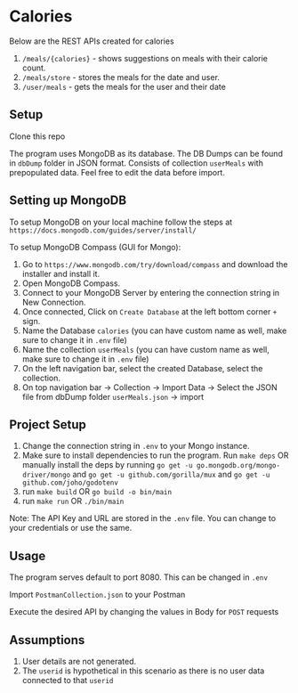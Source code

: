 # Calories

Below are the REST APIs created for calories

1. `/meals/{calories}` - shows suggestions on meals with their calorie count.
2. `/meals/store` - stores the meals for the date and user.
3. `/user/meals` - gets the meals for the user and their date

## Setup

Clone this repo

The program uses MongoDB as its database. The DB Dumps can be found in `dbDump` folder in JSON format. Consists of collection `userMeals` with prepopulated data. Feel free to edit the data before import.

## Setting up MongoDB

To setup MongoDB on your local machine follow the steps at `https://docs.mongodb.com/guides/server/install/` 

To setup MongoDB Compass (GUI for Mongo):
1. Go to `https://www.mongodb.com/try/download/compass` and download the installer and install it.
2. Open MongoDB Compass.
3. Connect to your MongoDB Server by entering the connection string in New Connection.
4. Once connected, Click on `Create Database` at the left bottom corner `+` sign.
5. Name the Database `calories` (you can have custom name as well, make sure to change it in `.env` file)
6. Name the collection `userMeals` (you can have custom name as well, make sure to change it in `.env` file)
7. On the left navigation bar, select the created Database, select the collection.
8. On top navigation bar -> Collection -> Import Data -> Select the JSON file from dbDump folder `userMeals.json` -> import

## Project Setup

1. Change the connection string in `.env` to your Mongo instance.
2. Make sure to install dependencies to run the program. Run `make deps`
OR manually install the deps by running
`go get -u go.mongodb.org/mongo-driver/mongo` and `go get -u github.com/gorilla/mux` and `go get -u github.com/joho/godotenv`
3. run `make build` OR `go build -o bin/main`
4. run `make run` OR `./bin/main`

Note: The API Key and URL are stored in the `.env` file. You can change to your credentials or use the same. 


## Usage

The program serves default to port 8080. This can be changed in `.env`

Import `PostmanCollection.json` to your Postman

Execute the desired API by changing the values in Body for `POST` requests


## Assumptions

1. User details are not generated. 
2. The `userid` is hypothetical in this scenario as there is no user data connected to that `userid`
